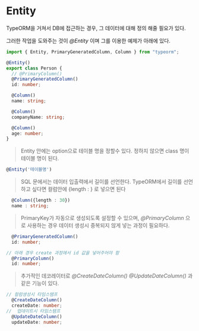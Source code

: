 # Entity

TypeORM을 거쳐서 DB에 접근하는 경우, 그 데이터에 대해 정의 해줄 필요가 있다.

그러한 작업을 도와주는 것이 _@Entity_ 이며 그를 이용한 예제가 아래에 있다.

```ts
import { Entity, PrimaryGeneratedColumn, Column } from "typeorm";

@Entity()
export class Person {
  // @PrimaryColumn()
  @PrimaryGeneratedColumn()
  id: number;

  @Column()
  name: string;

  @Column()
  companyName: string;

  @Column()
  age: number;
}
```

> Entity 안에는 option으로 테이블 명을 정할수 있다. 정하지 않으면 class 명이 테이블 명이 된다.

```ts
@Entity('테이블명')
```

> SQL 문에서는 데이터 입출력에서 길이를 선언한다. TypeORM에서 길이를 선언하고 싶다면 컬럼안에 {length : } 로 넣으면 된다

```ts
  @Column({length : 30})
  name : string;
```

> PrimaryKey가 자동으로 생성되도록 설정할 수 있으며, _@PrimaryColumn_ 으로 사용하는 경우 데이터 생성시 중복되지 않게 넣는 과정이 필요하다.

```ts
  @PrimaryGeneratedColumn()
  id: number;

// 아래 경우 create 과정에서 id 값을 넣어주어야 함
  @PrimaryColumn()
  id: number;
```

> 추가적인 데코레이터로 _@CreateDateColumn()_ _@UpdateDateColumn()_ 과 같은 기능이 있다.

```ts
// 컬럼생성시 타임스탬프
  @CreateDateColumn()
  createDate: number;
//  업데이트시 타임스탬프
  @UpdateDateColumn()
  updateDate: number;
```
